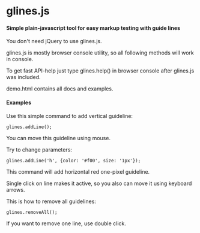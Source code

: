 # glines.js
#### Simple plain-javascript tool for easy markup testing with guide lines

You don't need jQuery to use glines.js.

glines.js is mostly browser console utility, so all following methods will work in console.

To get fast API-help just type glines.help() in browser console after glines.js was included.

demo.html contains all docs and examples.

#### Examples

Use this simple command to add vertical guideline:

    glines.addLine();
    
You can move this guideline using mouse.

Try to change parameters:

    glines.addLine('h', {color: '#f00', size: '1px'});
    
This command will add horizontal red one-pixel guideline.

Single click on line makes it active, so you also can move it using keyboard arrows.

This is how to remove all guidelines:

    glines.removeAll();
    
If you want to remove one line, use double click.
